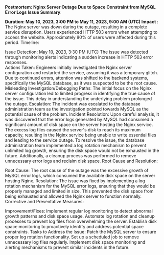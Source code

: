 <b>Postmortem: Nginx Server Outage Due to Space Constraint from MySQL Error Logs</b>
<b>Issue Summary</b>:

<b>Duration: May 10, 2023, 3:00 PM to May 11, 2023, 9:00 AM (UTC) </b>
<b>Impact </b>: The Nginx server was down during the outage, resulting in a complete service disruption. Users experienced HTTP 503 errors when attempting to access the website. Approximately 80% of users were affected during this period.
Timeline:

Issue Detection: May 10, 2023, 3:30 PM (UTC)
The issue was detected through monitoring alerts indicating a sudden increase in HTTP 503 error responses. <br/>
Actions Taken:
Engineers initially investigated the Nginx server configuration and restarted the service, assuming it was a temporary glitch.
Due to continued errors, attention was shifted to the backend systems, specifically the MySQL database, as it was suspected to be the root cause.
Misleading Investigation/Debugging Paths:
The initial focus on the Nginx server configuration led to limited progress in identifying the true cause of the issue. This delay in understanding the underlying problem prolonged the outage.
Escalation:
The incident was escalated to the database administration team as the investigation pointed towards MySQL as the potential cause of the problem.
Incident Resolution:
Upon careful analysis, it was discovered that the error logs generated by MySQL had consumed a significant amount of disk space on the server hosting the Nginx service.
The excess log files caused the server's disk to reach its maximum capacity, resulting in the Nginx service being unable to write essential files and leading to the service outage.
To resolve the issue, the database administration team implemented a log rotation mechanism to prevent unlimited log growth, ensuring the disk space would not be exhausted in the future.
Additionally, a cleanup process was performed to remove unnecessary error logs and reclaim disk space.
Root Cause and Resolution:

Root Cause:
The root cause of the outage was the excessive growth of MySQL error logs, which consumed the available disk space on the server hosting Nginx.
Resolution:
The issue was fixed by implementing a log rotation mechanism for the MySQL error logs, ensuring that they would be properly managed and limited in size. This prevented the disk space from being exhausted and allowed the Nginx server to function normally.
Corrective and Preventative Measures:

Improvement/Fixes:
Implement regular log monitoring to detect abnormal growth patterns and disk space usage.
Automate log rotation and cleanup processes to prevent log files from overwhelming the server.
Establish disk space monitoring to proactively identify and address potential space constraints.
Tasks to Address the Issue:
Patch the MySQL server to ensure proper log rotation functionality.
Set up a scheduled job to remove unnecessary log files regularly.
Implement disk space monitoring and alerting mechanisms to prevent similar incidents in the future.
